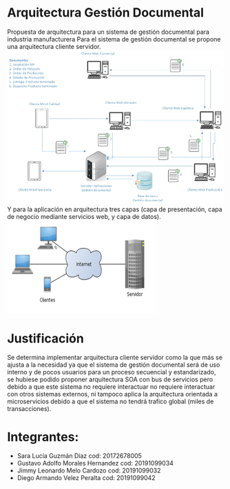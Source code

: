# Arquitectura Gestión Documental
Propuesta de arquitectura para un sistema de gestión documental para industria manufacturera
Para el sistema de gestión documental se propone una arquitectura cliente servidor.
![Arquitectura](https://github.com/eisjgd2019/arqui_gestion_documental/blob/master/Arquitectura%20Cliente_servidor.jpg)
Y para la aplicación en arquitectura tres capas (capa de presentación, capa de negocio mediante servicios web, y capa de datos).  
![Arquitectura](https://github.com/eisjgd2019/arqui_gestion_documental/blob/master/Cliente-servidor.png)
# Justificación
Se determina implementar arquitectura cliente servidor como la que más se ajusta a la necesidad ya que el sistema de gestión documental será de uso interno y de pocos usuarios para un proceso secuencial y estandarizado, se hubiese podido proponer arquitectura SOA con bus de servicios pero debido a que este sistema no requiere interactuar no requiere interactuar con otros sistemas externos, ni tampoco aplica la arquitectura orientada a microservicios debido a que el sistema no tendrá trafico global (miles de transacciones).

Integrantes: 
============

- Sara Lucía Guzmán Díaz cod: 20172678005
- Gustavo Adolfo Morales Hernandez cod: 20191099034
- Jimmy Leonardo Melo Cardozo cod: 20191099032
- Diego Armando Velez Peralta cod: 20191099042
